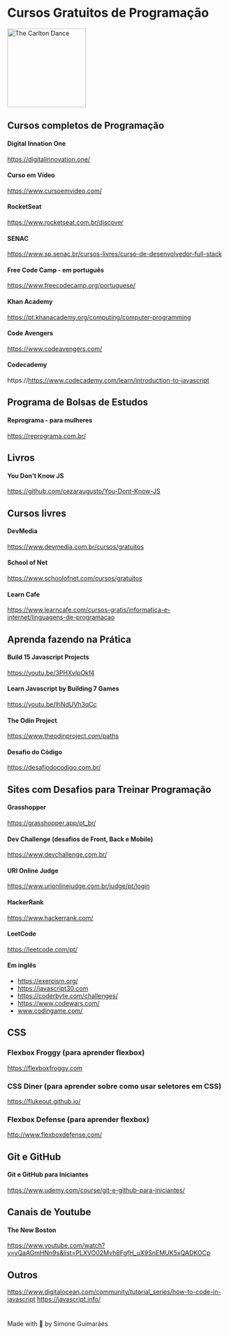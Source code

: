 # Cursos Gratuitos de Programação

<img src='https://media2.giphy.com/media/cklPOHnHepdwBLRnQp/giphy.gif?cid=790b7611f82c0e6af8fc4c3b139774c0d6bde4ddf80daa91&rid=giphy.gif&ct=g' alt='The Carlton Dance' width="180">

## Cursos completos de Programação

#### Digital Innation One
https://digitalinnovation.one/

#### Curso em Vídeo
https://www.cursoemvideo.com/

#### RocketSeat
https://www.rocketseat.com.br/discover

#### SENAC
https://www.sp.senac.br/cursos-livres/curso-de-desenvolvedor-full-stack

#### Free Code Camp - em português
https://www.freecodecamp.org/portuguese/

#### Khan Academy
https://pt.khanacademy.org/computing/computer-programming

#### Code Avengers
https://www.codeavengers.com/

#### Codecademy
https://https://www.codecademy.com/learn/introduction-to-javascript


## Programa de Bolsas de Estudos

#### Reprograma - para mulheres
https://reprograma.com.br/


## Livros

#### You Don't Know JS
https://github.com/cezaraugusto/You-Dont-Know-JS


## Cursos livres

#### DevMedia
https://www.devmedia.com.br/cursos/gratuitos

#### School of Net
https://www.schoolofnet.com/cursos/gratuitos

#### Learn Cafe
https://www.learncafe.com/cursos-gratis/informatica-e-internet/linguagens-de-programacao


## Aprenda fazendo na Prática

#### Build 15 Javascript Projects
https://youtu.be/3PHXvlpOkf4

#### Learn Javascript by Building 7 Games
https://youtu.be/lhNdUVh3qCc

#### The Odin Project
https://www.theodinproject.com/paths

#### Desafio do Código
https://desafiodocodigo.com.br/


## Sites com Desafios para Treinar Programação

#### Grasshopper
https://grasshopper.app/pt_br/

#### Dev Challenge (desafios de Front, Back e Mobile) 
https://www.devchallenge.com.br/

#### URI Online Judge
https://www.urionlinejudge.com.br/judge/pt/login

#### HackerRank
https://www.hackerrank.com/

#### LeetCode
https://leetcode.com/pt/

#### Em inglês
- https://exercism.org/
- https://javascript30.com
- https://coderbyte.com/challenges/
- https://www.codewars.com/
- www.codingame.com/

## CSS

### Flexbox Froggy (para aprender flexbox)
https://flexboxfroggy.com

### CSS Diner (para aprender sobre como usar seletores em CSS)
https://flukeout.github.io/

### Flexbox Defense (para aprender flexbox)
http://www.flexboxdefense.com/


## Git e GitHub

#### Git e GitHub para Iniciantes
https://www.udemy.com/course/git-e-github-para-iniciantes/

## Canais de Youtube
#### The New Boston
https://www.youtube.com/watch?v=yQaAGmHNn9s&list=PLXVO02Mvh8FgfH_uX9SnEMUK5xQADKOCp

## Outros
https://www.digitalocean.com/community/tutorial_series/how-to-code-in-javascript
https://javascript.info/


#
Made with 💜 by Simone Guimarães

